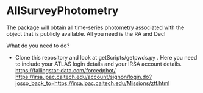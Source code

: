 # AllSurveyPhotometry
The package will obtain all time-series photometry associated with the object that is publicly available. All you need is the RA and Dec!


What do you need to do?
- Clone this repository and look at getScripts/getpwds.py  . Here you need to include your ATLAS login details and your IRSA account details.
https://fallingstar-data.com/forcedphot/ 
https://irsa.ipac.caltech.edu/account/signon/login.do?josso_back_to=https://irsa.ipac.caltech.edu/Missions/ztf.html
